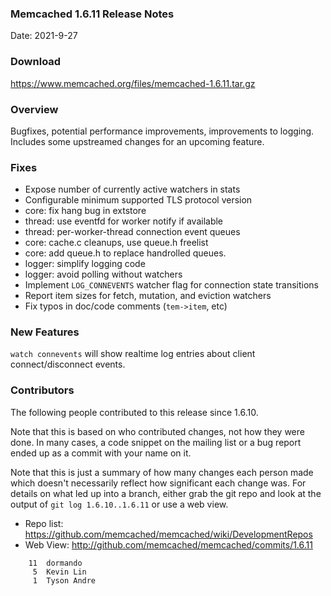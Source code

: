 ### Memcached 1.6.11 Release Notes

Date: 2021-9-27

### Download

https://www.memcached.org/files/memcached-1.6.11.tar.gz

### Overview

Bugfixes, potential performance improvements, improvements to logging.
Includes some upstreamed changes for an upcoming feature.

### Fixes

  * Expose number of currently active watchers in stats
  * Configurable minimum supported TLS protocol version
  * core: fix hang bug in extstore
  * thread: use eventfd for worker notify if available
  * thread: per-worker-thread connection event queues
  * core: cache.c cleanups, use queue.h freelist
  * core: add queue.h to replace handrolled queues.
  * logger: simplify logging code
  * logger: avoid polling without watchers
  * Implement `LOG_CONNEVENTS` watcher flag for connection state transitions
  * Report item sizes for fetch, mutation, and eviction watchers
  * Fix typos in doc/code comments (`tem->item`, etc)


### New Features

`watch connevents` will show realtime log entries about client
connect/disconnect events.

### Contributors

The following people contributed to this release since 1.6.10.

Note that this is based on who contributed changes, not how they were
done.  In many cases, a code snippet on the mailing list or a bug
report ended up as a commit with your name on it.

Note that this is just a summary of how many changes each person made
which doesn't necessarily reflect how significant each change was.
For details on what led up into a branch, either grab the git repo and
look at the output of `git log 1.6.10..1.6.11` or use a web view.

  * Repo list: https://github.com/memcached/memcached/wiki/DevelopmentRepos
  * Web View: http://github.com/memcached/memcached/commits/1.6.11

```
    11	dormando
     5	Kevin Lin
     1	Tyson Andre

```
